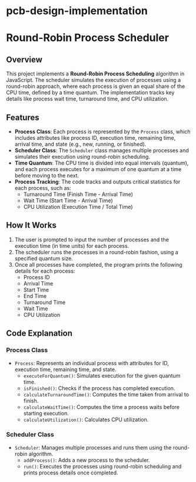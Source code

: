 # pcb-design-implementation
# Round-Robin Process Scheduler

## Overview
This project implements a **Round-Robin Process Scheduling** algorithm in JavaScript. The scheduler simulates the execution of processes using a round-robin approach, where each process is given an equal share of the CPU time, defined by a time quantum. The implementation tracks key details like process wait time, turnaround time, and CPU utilization.

## Features
- **Process Class**: Each process is represented by the `Process` class, which includes attributes like process ID, execution time, remaining time, arrival time, and state (e.g., new, running, or finished).
- **Scheduler Class**: The `Scheduler` class manages multiple processes and simulates their execution using round-robin scheduling.
- **Time Quantum**: The CPU time is divided into equal intervals (quantum), and each process executes for a maximum of one quantum at a time before moving to the next.
- **Process Tracking**: The code tracks and outputs critical statistics for each process, such as:
  - Turnaround Time (Finish Time - Arrival Time)
  - Wait Time (Start Time - Arrival Time)
  - CPU Utilization (Execution Time / Total Time)

## How It Works
1. The user is prompted to input the number of processes and the execution time (in time units) for each process.
2. The scheduler runs the processes in a round-robin fashion, using a specified quantum size.
3. Once all processes have completed, the program prints the following details for each process:
   - Process ID
   - Arrival Time
   - Start Time
   - End Time
   - Turnaround Time
   - Wait Time
   - CPU Utilization

## Code Explanation

### Process Class
- `Process`: Represents an individual process with attributes for ID, execution time, remaining time, and state.
  - `executeForQuantum()`: Simulates execution for the given quantum time.
  - `isFinished()`: Checks if the process has completed execution.
  - `calculateTurnaroundTime()`: Computes the time taken from arrival to finish.
  - `calculateWaitTime()`: Computes the time a process waits before starting execution.
  - `calculateUtilization()`: Calculates CPU utilization.

### Scheduler Class
- `Scheduler`: Manages multiple processes and runs them using the round-robin algorithm.
  - `addProcess()`: Adds a new process to the scheduler.
  - `run()`: Executes the processes using round-robin scheduling and prints process details once completed.



